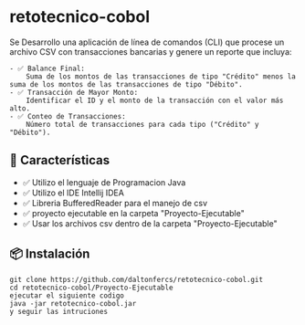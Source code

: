 # retotecnico-cobol
Se Desarrollo una aplicación de línea de comandos (CLI) que procese un archivo CSV con transacciones bancarias y genere un reporte que incluya:

    - ✅ Balance Final:
        Suma de los montos de las transacciones de tipo "Crédito" menos la suma de los montos de las transacciones de tipo "Débito".
    - ✅ Transacción de Mayor Monto:
        Identificar el ID y el monto de la transacción con el valor más alto.
    - ✅ Conteo de Transacciones:
        Número total de transacciones para cada tipo ("Crédito" y "Débito").

## 🚀 Características
- ✅ Utilizo el lenguaje de Programacion Java
- ✅ Utilizo el IDE Intellij IDEA
- ✅ Libreria BufferedReader para el manejo de csv
- ✅ proyecto ejecutable en la carpeta "Proyecto-Ejecutable"
- ✅ Usar los archivos csv dentro de la carpeta "Proyecto-Ejecutable"

## 📦 Instalación
```Descargar el jdk o jre de preferencia version 17 en adelante y configurar el path
git clone https://github.com/daltonfercs/retotecnico-cobol.git
cd retotecnico-cobol/Proyecto-Ejecutable 
ejecutar el siguiente codigo
java -jar retotecnico-cobol.jar
y seguir las intruciones
